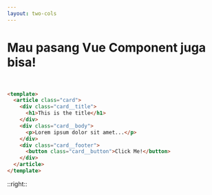 ```yaml
---
layout: two-cols
---
```

# Mau pasang Vue Component juga bisa!

<br>

```html
<template>
  <article class="card">
    <div class="card__title">
      <h1>This is the title</h1>
    </div>
    <div class="card__body">
      <p>Lorem ipsum dolor sit amet...</p>
    </div>
    <div class="card__footer">
      <button class="card__button">Click Me!</button>
    </div>
  </article>
</template>
```

::right::

<div class="three__right-container">
  <MyCard />
</div>

<style>
  .three__right-container {
    padding: 0 24px;
    height: 100%;
    display: flex;
    align-items: center;
  }
</style>